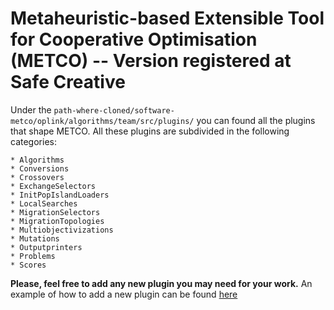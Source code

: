 # Metaheuristic-based Extensible Tool for Cooperative Optimisation (METCO) -- Version registered at Safe Creative



Under the `path-where-cloned/software-metco/oplink/algorithms/team/src/plugins/` you can found all the plugins that shape METCO. All these plugins are subdivided in the following categories:
    
    * Algorithms
    * Conversions
    * Crossovers
    * ExchangeSelectors
    * InitPopIslandLoaders
    * LocalSearches
    * MigrationSelectors
    * MigrationTopologies
    * Multiobjectivizations
    * Mutations
    * Outputprinters
    * Problems
    * Scores

**Please, feel free to add any new plugin you may need for your work.**
An example of how to add a new plugin can be found [here](./newPlugin.md)
